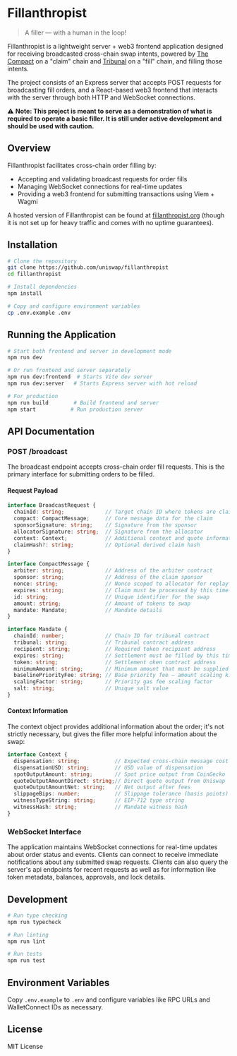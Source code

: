 # Fillanthropist

> A filler — with a human in the loop!

Fillanthropist is a lightweight server + web3 frontend application designed for receiving broadcasted cross-chain swap intents, powered by [The Compact](https://github.com/uniswap/the-compact) on a "claim" chain and [Tribunal](https://github.com/uniswap/tribunal) on a "fill" chain, and filling those intents.

The project consists of an Express server that accepts POST requests for broadcasting fill orders, and a React-based web3 frontend that interacts with the server through both HTTP and WebSocket connections.

⚠️ **Note: This project is meant to serve as a demonstration of what is required to operate a basic filler. It is still under active development and should be used with caution.**

## Overview

Fillanthropist facilitates cross-chain order filling by:
- Accepting and validating broadcast requests for order fills
- Managing WebSocket connections for real-time updates
- Providing a web3 frontend for submitting transactions using Viem + Wagmi

A hosted version of Fillanthropist can be found at [fillanthropist.org](https://fillanthropist.org/) (though it is not set up for heavy traffic and comes with no uptime guarantees).

## Installation

```bash
# Clone the repository
git clone https://github.com/uniswap/fillanthropist
cd fillanthropist

# Install dependencies
npm install

# Copy and configure environment variables
cp .env.example .env
```

## Running the Application

```bash
# Start both frontend and server in development mode
npm run dev

# Or run frontend and server separately
npm run dev:frontend  # Starts Vite dev server
npm run dev:server   # Starts Express server with hot reload

# For production
npm run build        # Build frontend and server
npm start           # Run production server
```

## API Documentation

### POST /broadcast

The broadcast endpoint accepts cross-chain order fill requests. This is the primary interface for submitting orders to be filled.

#### Request Payload

```typescript
interface BroadcastRequest {
  chainId: string;             // Target chain ID where tokens are claimed
  compact: CompactMessage;     // Core message data for the claim
  sponsorSignature: string;    // Signature from the sponsor
  allocatorSignature: string;  // Signature from the allocator
  context: Context;            // Additional context and quote information
  claimHash?: string;          // Optional derived claim hash
}

interface CompactMessage {
  arbiter: string;             // Address of the arbiter contract
  sponsor: string;             // Address of the claim sponsor
  nonce: string;               // Nonce scoped to allocator for replay protection
  expires: string;             // Claim must be processed by this time
  id: string;                  // Unique identifier for the swap
  amount: string;              // Amount of tokens to swap
  mandate: Mandate;            // Mandate details
}

interface Mandate {
  chainId: number;             // Chain ID for tribunal contract
  tribunal: string;            // Tribunal contract address
  recipient: string;           // Required token recipient address
  expires: string;             // Settlement must be filled by this time
  token: string;               // Settlement oken contract address
  minimumAmount: string;       // Minimum amount that must be supplied
  baselinePriorityFee: string; // Base priority fee — amount scaling kicks in at higher priority fees
  scalingFactor: string;       // Priority gas fee scaling factor
  salt: string;                // Unique salt value
}
```

#### Context Information

The context object provides additional information about the order; it's not strictly necessary, but gives the filler more helpful information about the swap:

```typescript
interface Context {
  dispensation: string;           // Expected cross-chain message cost
  dispensationUSD: string;        // USD value of dispensation
  spotOutputAmount: string;       // Spot price output from CoinGecko
  quoteOutputAmountDirect: string;// Direct quote output from Uniswap
  quoteOutputAmountNet: string;   // Net output after fees
  slippageBips: number;           // Slippage tolerance (basis points)
  witnessTypeString: string;      // EIP-712 type string
  witnessHash: string;            // Mandate witness hash
}
```

### WebSocket Interface

The application maintains WebSocket connections for real-time updates about order status and events. Clients can connect to receive immediate notifications about any submitted swap requests. Clients can also query the server's api endpoints for recent requests as well as for information like token metadata, balances, approvals, and lock details.

## Development

```bash
# Run type checking
npm run typecheck

# Run linting
npm run lint

# Run tests
npm run test
```

## Environment Variables

Copy `.env.example` to `.env` and configure variables like RPC URLs and WalletConnect IDs as necessary.

## License

MIT License
